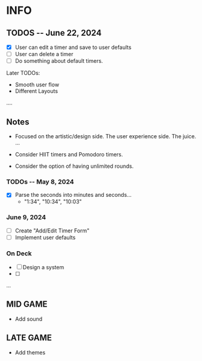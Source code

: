 #  INFO

## TODOS -- June 22, 2024
- [x] User can edit a timer and save to user defaults
- [ ] User can delete a timer
- [ ] Do something about default timers.

Later TODOs:
- Smooth user flow
- Different Layouts
















....

## Notes
- Focused on the artistic/design side. The user experience side. The juice.
...

- Consider HIIT timers and Pomodoro timers.
- Consider the option of having unlimited rounds.

### TODOs -- May 8, 2024
- [x] Parse the seconds into minutes and seconds... 
    - "1:34", "10:34", "10:03"
### June 9, 2024
- [ ] Create "Add/Edit Timer Form"
- [ ] Implement user defaults

### On Deck
- [ ] Design a system
- [ ] 

...

## MID GAME
- Add sound

    

## LATE GAME
- Add themes
